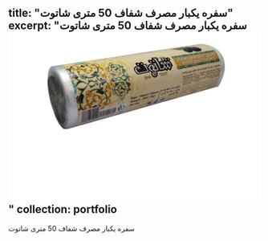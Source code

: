 title: "سفره یکبار مصرف شفاف 50 متری شاتوت"
excerpt: "سفره یکبار مصرف شفاف 50 متری شاتوت<br/><img src='/images/p9.jpg'>"
collection: portfolio
---

سفره یکبار مصرف شفاف 50 متری شاتوت
